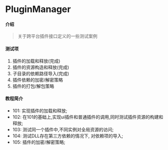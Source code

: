 # PluginManager

#### 介绍
> 关于跨平台插件接口定义的一些测试案例

#### 测试项
1. 插件的加载和释放(完成)
2. 插件的资源构造和释放(完成)
3. 子目录的依赖路径导入(完成)
4. 插件依赖的加密/解密策略
5. 插件的打包/解包策略

#### 教程简介

* 101: 实现插件的加载和释放;
* 102: 在101的基础上,实现ui插件和普通插件的调用,同时测试插件资源的构建和释放;
* 103: 测试同一个插件中,不同实例对全局资源的访问;
* 104: 测试DLL存在第三方依赖的情况下, 对依赖项的导入;
* 105: 插件的加密/解密策略;
